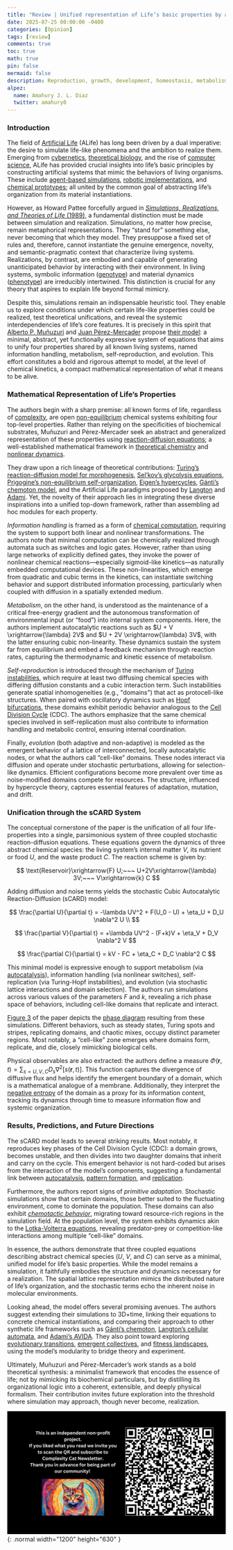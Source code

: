 ```yaml
---
title: "Review | Unified representation of Life’s basic properties by a 3-species Stochastic Cubic Autocatalytic Reaction-Diffusion system of equations"
date: 2025-07-25 00:00:00 -0400
categories: [Opinion]
tags: [review]
comments: true
toc: true 
math: true
pin: false 
mermaid: false
description: Reproduction, growth, development, homeostasis, metabolism, adaptation, evolution... we could go on and on and never find a complete list of characteristics that define life. However, another question is how to represent those properties using mathematical tools. Today we review an article by Muñuzuri and Pérez-Mercader whose objective is precisely that—to capture the key properties of life using a set of equations.
alpez:
  name: Amahury J. L. Diaz
  twitter: amahury0
---
```

### Introduction
The field of [Artificial Life](https://en.wikipedia.org/wiki/Artificial_life) (ALife) has long been driven by a dual imperative: the desire to simulate life-like phenomena and the ambition to realize them. Emerging from [cybernetics](https://en.wikipedia.org/wiki/Cybernetics), [theoretical biology](https://en.wikipedia.org/wiki/Mathematical_and_theoretical_biology), and the rise of [computer science](https://en.wikipedia.org/wiki/Computer_science), ALife has provided crucial insights into life’s basic principles by constructing artificial systems that mimic the behaviors of living organisms. These include [agent-based simulations](https://casci.binghamton.edu/publications/ps/agent_review.pdf), [robotic implementations](https://books.google.com/books?hl=en&lr=&id=pWsNJkdZ4tgC&oi=fnd&pg=PA3&dq=artificial+life+%2B+robotics&ots=88I0hZiQTD&sig=XXEiiEwDv0dKDqscLRXVz5inttA#v=onepage&q=artificial%20life%20%2B%20robotics&f=false), and [chemical prototypes](https://ieeexplore.ieee.org/abstract/document/6790776); all united by the common goal of abstracting life’s organization from its material instantiations.

However, as Howard Pattee forcefully argued in [_Simulations, Realizations, and Theories of Life_ (1989)](https://www.researchgate.net/profile/Howard-Pattee/publication/221586859_Simulations_Realizations_and_Theories_of_Life/links/0912f5017387295d4a000000/Simulations-Realizations-and-Theories-of-Life.pdf), a fundamental distinction must be made between simulation and realization. Simulations, no matter how precise, remain metaphorical representations. They “stand for” something else, never becoming that which they model. They presuppose a fixed set of rules and, therefore, cannot instantiate the genuine emergence, novelty, and semantic-pragmatic context that characterize living systems. Realizations, by contrast, are embodied and capable of generating unanticipated behavior by interacting with their environment. In living systems, symbolic information ([genotype](https://en.wikipedia.org/wiki/Genotype)) and material dynamics ([phenotype](https://en.wikipedia.org/wiki/Phenotype)) are irreducibly intertwined. This distinction is crucial for any theory that aspires to explain life beyond formal mimicry.

Despite this, simulations remain an indispensable heuristic tool. They enable us to explore conditions under which certain life-like properties could be realized, test theoretical unifications, and reveal the systemic interdependencies of life’s core features. It is precisely in this spirit that [Alberto P. Muñuzuri](https://cretus.usc.es/en/alberto-perez-munuzuri-eng/) and [Juan Pérez-Mercader](https://eps.harvard.edu/people/juan-perez-mercader/) propose [their model](https://www.sciencedirect.com/science/article/pii/S1571064522000185): a minimal, abstract, yet functionally expressive system of equations that aims to unify four properties shared by all known living systems, named information handling, metabolism, self-reproduction, and evolution. This effort constitutes a bold and rigorous attempt to model, at the level of chemical kinetics, a compact mathematical representation of what it means to be alive.

### Mathematical Representation of Life’s Properties
The authors begin with a sharp premise: all known forms of life, regardless of [complexity](https://en.wikipedia.org/wiki/Complexity), are open [non-equilibrium](https://en.wikipedia.org/wiki/Non-equilibrium_thermodynamics) chemical systems exhibiting four top-level properties. Rather than relying on the specificities of biochemical substrates, Muñuzuri and Pérez-Mercader seek an abstract and generalized representation of these properties using [reaction-diffusion equations](https://en.wikipedia.org/wiki/Reaction%E2%80%93diffusion_system); a well-established mathematical framework in [theoretical chemistry](https://en.wikipedia.org/wiki/Theoretical_chemistry) and [nonlinear dynamics](https://en.wikipedia.org/wiki/Nonlinear_system). 

They draw upon a rich lineage of theoretical contributions: [Turing’s reaction-diffusion model for morphogenesis](https://en.wikipedia.org/wiki/The_Chemical_Basis_of_Morphogenesis), [Sel’kov’s glycolysis equations](https://febs.onlinelibrary.wiley.com/doi/full/10.1111/j.1432-1033.1968.tb00175.x), [Prigogine’s non-equilibrium self-organization](https://archive.org/details/selforganization0000nico/page/n5/mode/2up), [Eigen’s hypercycles](https://en.wikipedia.org/wiki/Hypercycle_(chemistry)), [Gánti’s chemoton model](https://en.wikipedia.org/wiki/Chemoton), and the Artificial Life paradigms proposed by [Langton](https://en.wikipedia.org/wiki/Christopher_Langton) and [Adami](https://en.wikipedia.org/wiki/Chris_Adami). Yet, the novelty of their approach lies in integrating these diverse inspirations into a unified top-down framework, rather than assembling ad hoc modules for each property.

_Information handling_ is framed as a form of [chemical computation](https://www.cell.com/iscience/fulltext/S2589-0042(19)30285-8), requiring the system to support both linear and nonlinear transformations. The authors note that minimal computation can be chemically realized through automata such as switches and logic gates. However, rather than using large networks of explicitly defined gates, they invoke the power of nonlinear chemical reactions—especially sigmoid-like kinetics—as naturally embedded computational devices. These non-linearities, which emerge from quadratic and cubic terms in the kinetics, can instantiate switching behavior and support distributed information processing, particularly when coupled with diffusion in a spatially extended medium.

_Metabolism_, on the other hand, is understood as the maintenance of a critical free-energy gradient and the autonomous transformation of environmental input (or “food”) into internal system components. Here, the authors implement autocatalytic reactions such as $U + V \xrightarrow{\lambda} 2V$ and $U + 2V \xrightarrow{\lambda} 3V$, with the latter ensuring cubic non-linearity. These dynamics sustain the system far from equilibrium and embed a feedback mechanism through reaction rates, capturing the thermodynamic and kinetic essence of metabolism.

_Self-reproduction_ is introduced through the mechanism of [Turing instabilities](https://en.wikipedia.org/wiki/Reaction%E2%80%93diffusion_system#Two-component_reaction%E2%80%93diffusion_equations), which require at least two diffusing chemical species with differing diffusion constants and a cubic interaction term. Such instabilities generate spatial inhomogeneities (e.g., "domains") that act as protocell-like structures. When paired with oscillatory dynamics such as [Hopf bifurcations](https://en.wikipedia.org/wiki/Hopf_bifurcation), these domains exhibit periodic behavior analogous to the [Cell Division Cycle](https://en.wikipedia.org/wiki/Cell_cycle) (CDC). The authors emphasize that the same chemical species involved in self-replication must also contribute to information handling and metabolic control, ensuring internal coordination.

Finally, _evolution_ (both adaptive and non-adaptive) is modeled as the emergent behavior of a lattice of interconnected, locally autocatalytic nodes, or what the authors call “cell-like” domains. These nodes interact via diffusion and operate under stochastic perturbations, allowing for selection-like dynamics. Efficient configurations become more prevalent over time as noise-modified domains compete for resources. The structure, influenced by hypercycle theory, captures essential features of adaptation, mutation, and drift.

### Unification through the sCARD System
The conceptual cornerstone of the paper is the unification of all four life-properties into a single, parsimonious system of three coupled stochastic reaction-diffusion equations. These equations govern the dynamics of three abstract chemical species: the living system’s internal matter $V$, its nutrient or food $U$, and the waste product $C$. The reaction scheme is given by:

$$
\text{Reservoir}\xrightarrow{F} U;~~~ U+2V\xrightarrow{\lambda} 3V;~~~ V\xrightarrow{k} C
$$

Adding diffusion and noise terms yields the stochastic Cubic Autocatalytic Reaction-Diffusion (sCARD) model:

$$
\frac{\partial U}{\partial t} = -\lambda UV^2 + F(U_0 - U) + \eta_U + D_U \nabla^2 U \\
$$

$$
\frac{\partial V}{\partial t} = +\lambda UV^2 - (F+k)V + \eta_V + D_V \nabla^2 V
$$

$$
\frac{\partial C}{\partial t} = kV - FC + \eta_C + D_C \nabla^2 C
$$

This minimal model is expressive enough to support metabolism (via [autocatalysis](https://en.wikipedia.org/wiki/Autocatalysis)), information handling (via nonlinear switches), self-replication (via Turing-Hopf instabilities), and evolution (via stochastic lattice interactions and domain selection). The authors run simulations across various values of the parameters $F$ and $k$, revealing a rich phase space of behaviors, including cell-like domains that replicate and interact. 

[Figure 3](https://www.sciencedirect.com/science/article/pii/S1571064522000185#fg0030) of the paper depicts the [phase diagram](https://en.wikipedia.org/wiki/Phase_diagram) resulting from these simulations. Different behaviors, such as steady states, Turing spots and stripes, replicating domains, and chaotic mixes, occupy distinct parameter regions. Most notably, a “cell-like” zone emerges where domains form, replicate, and die, closely mimicking biological cells.

Physical observables are also extracted: the authors define a measure $\Phi(\textbf{r}, t) = \sum_{s=U, V, C} D_s \nabla^2 [s(\textbf{r}, t)]$. This function captures the divergence of diffusive flux and helps identify the emergent boundary of a domain, which is a mathematical analogue of a membrane. Additionally, they interpret the [negative entropy](https://en.wikipedia.org/wiki/Negentropy) of the domain as a proxy for its information content, tracking its dynamics through time to measure information flow and systemic organization.

### Results, Predictions, and Future Directions
The sCARD model leads to several striking results. Most notably, it reproduces key phases of the Cell Division Cycle (CDC): a domain grows, becomes unstable, and then divides into two daughter domains that inherit and carry on the cycle. This emergent behavior is not hard-coded but arises from the interaction of the model’s components, suggesting a fundamental link between [autocatalysis](https://en.wikipedia.org/wiki/Autocatalysis), [pattern formation](https://en.wikipedia.org/wiki/Pattern_formation), and [replication](https://en.wikipedia.org/wiki/Self-replication). 

Furthermore, the authors report signs of _primitive adaptation_. Stochastic simulations show that certain domains, those better suited to the fluctuating environment, come to dominate the population. These domains can also exhibit [_chemotactic behavior_](https://en.wikipedia.org/wiki/Chemotaxis), migrating toward resource-rich regions in the simulation field. At the population level, the system exhibits dynamics akin to the [Lotka-Volterra equations](https://en.wikipedia.org/wiki/Lotka%E2%80%93Volterra_equations), revealing predator-prey or competition-like interactions among multiple “cell-like” domains.

In essence, the authors demonstrate that three coupled equations describing abstract chemical species ($U$, $V$, and $C$) can serve as a minimal, unified model for life’s basic properties. While the model remains a simulation, it faithfully embodies the structure and dynamics necessary for a realization. The spatial lattice representation mimics the distributed nature of life’s organization, and the stochastic terms echo the inherent noise in molecular environments.

Looking ahead, the model offers several promising avenues. The authors suggest extending their simulations to 3D+time, linking their equations to concrete chemical instantiations, and comparing their approach to other synthetic life frameworks such as [Gánti’s chemoton](https://en.wikipedia.org/wiki/Chemoton), [Langton’s cellular automata](https://en.wikipedia.org/wiki/Langton%27s_loops), and [Adami’s AVIDA](https://en.wikipedia.org/wiki/Avida_(software)). They also point toward exploring [evolutionary transitions](https://www.nature.com/articles/374227a0), [emergent collectives](https://en.wikipedia.org/wiki/Collective_behavior), and [fitness landscapes](https://en.wikipedia.org/wiki/Fitness_landscape), using the model’s modularity to bridge theory and experiment.

Ultimately, Muñuzuri and Pérez-Mercader’s work stands as a bold theoretical synthesis: a minimalist framework that encodes the essence of life; not by mimicking its biochemical particulars, but by distilling its organizational logic into a coherent, extensible, and deeply physical formalism. Their contribution invites future exploration into the threshold where simulation may approach, though never become, realization. 

![Desktop View](/assets/img/fix/complexity-cat-newsletter.png){: .normal width="1200" height="630" }
